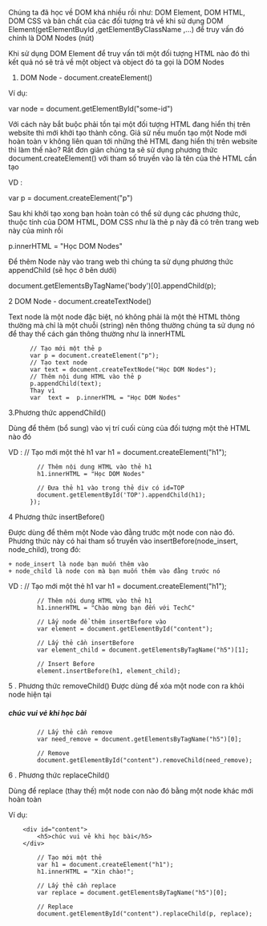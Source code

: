  Chúng ta đã học về DOM khá nhiều rồi như: DOM Element, DOM HTML, DOM CSS và  bản chất của các đối tượng trả về khi sử dụng DOM Element(getElementBuyId ,getElementByClassName ,...) để truy vấn đó chính là DOM Nodes (nút)

Khi  sử dụng DOM Element để truy vấn tới một đối tượng HTML nào đó thì kết quả nó sẽ trả về một object và object đó ta gọi là DOM Nodes

1. DOM Node - document.createElement()

Ví dụ:

var node = document.getElementById("some-id")

Với cách này bắt buộc phải tồn tại một đối tượng HTML đang hiển thị trên website thì mới khởi tạo thành công. Giả sử nếu  muốn tạo một Node mới hoàn toàn v không liên quan tới những thẻ HTML đang hiển thị trên website thì làm thế nào? Rất đơn giản chúng ta sẽ sử dụng phương thức document.createElement() với tham số truyền vào là tên của thẻ HTML cần tạo

VD :

var p = document.createElement("p")

Sau khi khởi tạo xong bạn hoàn toàn có thể sử dụng các phương thức, thuộc tính của DOM HTML, DOM CSS như là thẻ p này đã có trên trang web này của mình rồi

p.innerHTML = "Học DOM Nodes"

Để thêm Node này vào trang web thì chúng ta sử dụng phương thức appendChild (sẽ học ở bên dưới)

document.getElementsByTagName('body')[0].appendChild(p);

2 DOM Node - document.createTextNode()

Text node là một node đặc biệt, nó không phải là một thẻ HTML thông thường mà chỉ là một chuỗi (string) nên thông thường chúng ta sử dụng nó để thay thế cách gán thông thường như là innerHTML 

  
          // Tạo mới một thẻ p
          var p = document.createElement("p");
          // Tạo text node
          var text = document.createTextNode("Học DOM Nodes");
          // Thêm nội dung HTML vào thẻ p
          p.appendChild(text);
          Thay vì 
          var  text =  p.innerHTML = "Học DOM Nodes"

3.Phương thức appendChild()

Dùng để thêm (bổ sung) vào vị trí cuối cùng của đối tượng một thẻ HTML nào đó

VD : 
	        // Tạo mới một thẻ h1
            var h1 = document.createElement("h1");

            // Thêm nội dung HTML vào thẻ h1
            h1.innerHTML = "Học DOM Nodes"

            // Đưa thẻ h1 vào trong thẻ div có id=TOP
            document.getElementById('TOP').appendChild(h1);
          });

4 Phương thức insertBefore()

Được dùng để thêm một Node vào đằng trước một node con nào đó. Phương thức này có hai tham số truyền vào insertBefore(node_insert, node_child), trong đó:

    + node_insert là node bạn muốn thêm vào
    + node_child là node con mà bạn muốn thêm vào đằng trước nó

VD : 
          	// Tạo mới một thẻ h1
            var h1 = document.createElement("h1");

            // Thêm nội dung HTML vào thẻ h1
            h1.innerHTML = "Chào mừng bạn đến với TechC"

            // Lấy node để thêm insertBefore vào
            var element = document.getElementById("content");
            
            // Lấy thẻ cần insertBefore
            var element_child = document.getElementsByTagName("h5")[1];
            
            // Insert Before
            element.insertBefore(h1, element_child);

5 . Phương thức removeChild()
Được dùng để xóa một node con ra khỏi node hiện tại

<div id="content">
          	<h5>chúc vui vẻ khi học bài</h5>
</div>
   
            // Lấy thẻ cần remove
            var need_remove = document.getElementsByTagName("h5")[0];
            
            // Remove
            document.getElementById("content").removeChild(need_remove);

6 . Phương thức replaceChild()

Dùng để replace (thay thế) một node con nào đó bằng một node khác mới hoàn toàn

Ví dụ:


      	<div id="content">
          	<h5>chúc vui vẻ khi học bài</h5>
      	</div>
         
            // Tạo mới một thẻ
            var h1 = document.createElement("h1");
            h1.innerHTML = "Xin chào!";
                
            // Lấy thẻ cần replace
            var replace = document.getElementsByTagName("h5")[0];
            
            // Replace
            document.getElementById("content").replaceChild(p, replace);